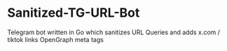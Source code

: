 # Sanitized-TG-URL-Bot
Telegram bot written in Go which sanitizes URL Queries and adds x.com / tiktok links OpenGraph meta tags
